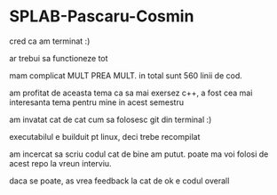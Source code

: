 # SPLAB-Pascaru-Cosmin
cred ca am terminat :)

ar trebui sa functioneze tot 

mam complicat MULT PREA MULT. in total sunt 560 linii de cod.

am profitat de aceasta tema ca sa mai exersez c++, a fost cea mai interesanta tema pentru mine in acest semestru

am invatat cat de cat cum sa folosesc git din terminal :)

executabilul e builduit pt linux, deci trebe recompilat

am incercat sa scriu codul cat de bine am putut. poate ma voi folosi de acest repo la vreun interviu.

daca se poate, as vrea feedback la cat de ok e codul overall



